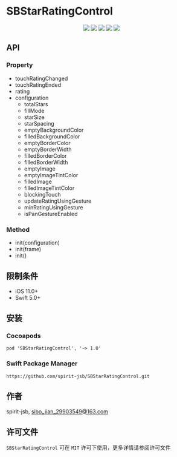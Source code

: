 # SBStarRatingControl

<p align="center">
    <a href="https://cocoapods.org/pods/SBStarRatingControl"><img src="https://img.shields.io/badge/Cocoapods-supported-brightgreen"></a> 
    <a href="https://swift.org/package-manager/"><img src="https://img.shields.io/badge/Swift%20Package%20Manager-supported-brightgreen"></a> 
    <a href="https://github.com/spirit-jsb/SBStarRatingControl"><img src="https://img.shields.io/github/v/release/spirit-jsb/SBStarRatingControl?display_name=tag"/></a>
    <a href="https://github.com/spirit-jsb/SBStarRatingControl"><img src="https://img.shields.io/cocoapods/p/ios"/></a>
    <a href="https://github.com/spirit-jsb/SBStarRatingControl/blob/master/LICENSE"><img src="https://img.shields.io/github/license/spirit-jsb/SBStarRatingControl"/></a>
</p>

## API
### Property
* touchRatingChanged
* touchRatingEnded
* rating
* configuration
    * totalStars
    * fillMode
    * starSize
    * starSpacing
    * emptyBackgroundColor
    * filledBackgroundColor
    * emptyBorderColor
    * emptyBorderWidth
    * filledBorderColor
    * filledBorderWidth
    * emptyImage
    * emptyImageTintColor
    * filledImage
    * filledImageTintColor
    * blockingTouch
    * updateRatingUsingGesture
    * minRatingUsingGesture
    * isPanGestureEnabled

### Method
* init(configuration)
* init(frame)
* init()

## 限制条件
- iOS 11.0+
- Swift 5.0+    

## 安装
### **Cocoapods**
```
pod 'SBStarRatingControl', '~> 1.0'
```
### **Swift Package Manager**
```
https://github.com/spirit-jsb/SBStarRatingControl.git
```

## 作者
spirit-jsb, sibo_jian_29903549@163.com

## 许可文件
`SBStarRatingControl` 可在 `MIT` 许可下使用，更多详情请参阅许可文件